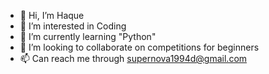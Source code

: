- 👋 Hi, I’m Haque
- 👀 I’m interested in Coding
- 🌱 I’m currently learning "Python"
- 💞️ I’m looking to collaborate on competitions for beginners 
- 📫 Can reach me through supernova1994d@gmail.com
